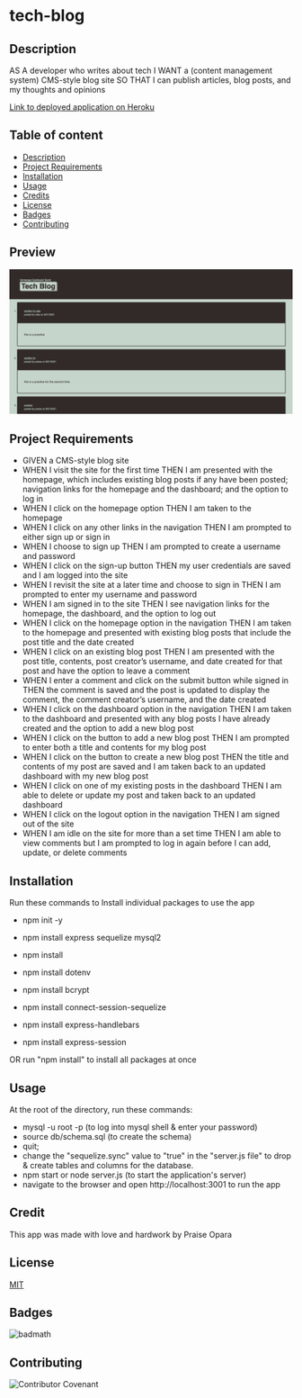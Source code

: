 # tech-blog

## Description
AS A developer who writes about tech
I WANT a (content management system) CMS-style blog site
SO THAT I can publish articles, blog posts, and my thoughts and opinions

[Link to deployed application on Heroku](https://tech-blog-app21.herokuapp.com/)

## Table of content
* [Description](#description)
* [Project Requirements](#projectrequirements)
* [Installation](#installation)
* [Usage](#usage)
* [Credits](#credits)
* [License](#license)
* [Badges](#Badges)
* [Contributing](#contributing)

## Preview
![Preview 1](assets/images/techblog.png)

## Project Requirements
* GIVEN a CMS-style blog site
*    WHEN I visit the site for the first time
    THEN I am presented with the homepage, which includes existing blog posts if any have been posted; navigation links for the homepage and the dashboard; and the option to log in
*    WHEN I click on the homepage option
    THEN I am taken to the homepage
*    WHEN I click on any other links in the navigation
    THEN I am prompted to either sign up or sign in
*    WHEN I choose to sign up
    THEN I am prompted to create a username and password
*    WHEN I click on the sign-up button
    THEN my user credentials are saved and I am logged into the site
*    WHEN I revisit the site at a later time and choose to sign in
    THEN I am prompted to enter my username and password
*    WHEN I am signed in to the site
    THEN I see navigation links for the homepage, the dashboard, and the option to log out
*    WHEN I click on the homepage option in the navigation
    THEN I am taken to the homepage and presented with existing blog posts that include the post title and the date created
*    WHEN I click on an existing blog post
    THEN I am presented with the post title, contents, post creator’s username, and date created for that post and have the option to leave a comment
*    WHEN I enter a comment and click on the submit button while signed in
    THEN the comment is saved and the post is updated to display the comment, the comment creator’s username, and the date created
*    WHEN I click on the dashboard option in the navigation
    THEN I am taken to the dashboard and presented with any blog posts I have already created and the option to add a new blog post
*    WHEN I click on the button to add a new blog post
    THEN I am prompted to enter both a title and contents for my blog post
*    WHEN I click on the button to create a new blog post
    THEN the title and contents of my post are saved and I am taken back to an updated dashboard with my new blog post
*    WHEN I click on one of my existing posts in the dashboard
    THEN I am able to delete or update my post and taken back to an updated dashboard
*    WHEN I click on the logout option in the navigation
    THEN I am signed out of the site
*    WHEN I am idle on the site for more than a set time
    THEN I am able to view comments but I am prompted to log in again before I can add, update, or delete comments

## Installation

Run these commands to Install individual packages to use the app

* npm init -y

* npm install express sequelize mysql2

* npm install

* npm install dotenv

* npm install bcrypt

* npm install connect-session-sequelize

* npm install express-handlebars

* npm install express-session

OR run "npm install" to install all packages at once

## Usage 

At the root of the directory, run these commands:

* mysql -u root -p (to log into mysql shell & enter your password)
* source db/schema.sql (to create the schema)
* quit;
* change the "sequelize.sync" value to "true" in the "server.js file" to drop & create tables and columns for the database.
* npm start or node server.js (to start the application's server)
* navigate to the browser and open http://localhost:3001 to run the app


## Credit
This app was made with love and hardwork by Praise Opara

## License

[MIT](https://opensource.org/licenses/MIT)

## Badges

![badmath](https://img.shields.io/github/languages/top/nielsenjared/badmath)

## Contributing

![Contributor Covenant](https://img.shields.io/badge/Contributor%20Covenant-2.0-4baaaa.svg)